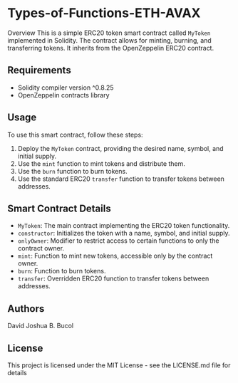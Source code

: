 # Types-of-Functions-ETH-AVAX
Overview 
This is a simple ERC20 token smart contract called `MyToken` implemented in Solidity. The contract allows for minting, burning, and transferring tokens. It inherits from the OpenZeppelin ERC20 contract.

## Requirements
- Solidity compiler version ^0.8.25
- OpenZeppelin contracts library

## Usage
To use this smart contract, follow these steps:
1. Deploy the `MyToken` contract, providing the desired name, symbol, and initial supply.
2. Use the `mint` function to mint tokens and distribute them.
3. Use the `burn` function to burn tokens.
4. Use the standard ERC20 `transfer` function to transfer tokens between addresses.

## Smart Contract Details 
- `MyToken`: The main contract implementing the ERC20 token functionality.
- `constructor`: Initializes the token with a name, symbol, and initial supply.
- `onlyOwner`: Modifier to restrict access to certain functions to only the contract owner.
- `mint`: Function to mint new tokens, accessible only by the contract owner.
- `burn`: Function to burn tokens.
- `transfer`: Overridden ERC20 function to transfer tokens between addresses.

## Authors
David Joshua B. Bucol

## License
This project is licensed under the MIT License - see the LICENSE.md file for details
